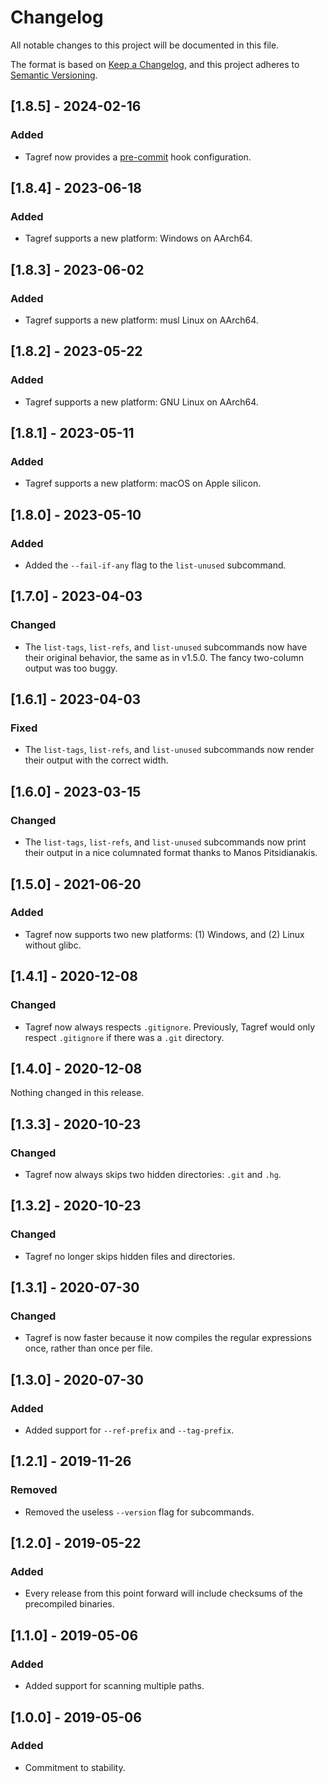 # Changelog

All notable changes to this project will be documented in this file.

The format is based on [Keep a Changelog](https://keepachangelog.com/en/1.0.0/),
and this project adheres to [Semantic Versioning](https://semver.org/spec/v2.0.0.html).

## [1.8.5] - 2024-02-16

### Added
- Tagref now provides a [pre-commit](https://pre-commit.com/) hook configuration.

## [1.8.4] - 2023-06-18

### Added
- Tagref supports a new platform: Windows on AArch64.

## [1.8.3] - 2023-06-02

### Added
- Tagref supports a new platform: musl Linux on AArch64.

## [1.8.2] - 2023-05-22

### Added
- Tagref supports a new platform: GNU Linux on AArch64.

## [1.8.1] - 2023-05-11

### Added
- Tagref supports a new platform: macOS on Apple silicon.

## [1.8.0] - 2023-05-10

### Added
- Added the `--fail-if-any` flag to the `list-unused` subcommand.

## [1.7.0] - 2023-04-03

### Changed
- The `list-tags`, `list-refs`, and `list-unused` subcommands now have their original behavior, the same as in v1.5.0. The fancy two-column output was too buggy.

## [1.6.1] - 2023-04-03

### Fixed
- The `list-tags`, `list-refs`, and `list-unused` subcommands now render their output with the correct width.

## [1.6.0] - 2023-03-15

### Changed
- The `list-tags`, `list-refs`, and `list-unused` subcommands now print their output in a nice columnated format thanks to Manos Pitsidianakis.

## [1.5.0] - 2021-06-20

### Added
- Tagref now supports two new platforms: (1) Windows, and (2) Linux without glibc.

## [1.4.1] - 2020-12-08

### Changed
- Tagref now always respects `.gitignore`. Previously, Tagref would only respect `.gitignore` if there was a `.git` directory.

## [1.4.0] - 2020-12-08

Nothing changed in this release.

## [1.3.3] - 2020-10-23

### Changed
- Tagref now always skips two hidden directories: `.git` and `.hg`.

## [1.3.2] - 2020-10-23

### Changed
- Tagref no longer skips hidden files and directories.

## [1.3.1] - 2020-07-30

### Changed
- Tagref is now faster because it now compiles the regular expressions once, rather than once per file.

## [1.3.0] - 2020-07-30

### Added
- Added support for `--ref-prefix` and `--tag-prefix`.

## [1.2.1] - 2019-11-26

### Removed
- Removed the useless `--version` flag for subcommands.

## [1.2.0] - 2019-05-22

### Added
- Every release from this point forward will include checksums of the precompiled binaries.

## [1.1.0] - 2019-05-06

### Added
- Added support for scanning multiple paths.

## [1.0.0] - 2019-05-06

### Added
- Commitment to stability.
